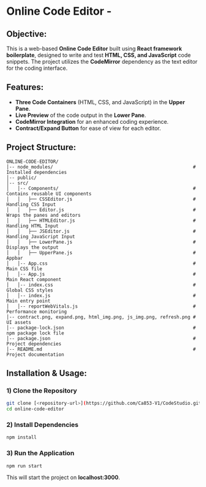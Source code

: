 # Online Code Editor -

## Objective:
This is a web-based **Online Code Editor** built using **React framework boilerplate**, designed to write and test **HTML, CSS, and JavaScript** code snippets. The project utilizes the **CodeMirror** dependency as the text editor for the coding interface.

## Features:
- **Three Code Containers** (HTML, CSS, and JavaScript) in the **Upper Pane**.
- **Live Preview** of the code output in the **Lower Pane**.
- **CodeMirror Integration** for an enhanced coding experience.
- **Contract/Expand Button** for ease of view for each editor.

## Project Structure:
```
ONLINE-CODE-EDITOR/
│-- node_modules/                                                   # Installed dependencies
│-- public/
│-- src/
│   │-- Components/                                                 # Contains reusable UI components
│   │   ├── CSSEditor.js                                            # Handling CSS Input
│   │   ├── Editor.js                                               # Wraps the panes and editors 
│   │   ├── HTMLEditor.js                                           # Handling HTML Input
│   │   ├── JSEditor.js                                             # Handling JavaScript Input
│   │   ├── LowerPane.js                                            # Displays the output
│   │   ├── UpperPane.js                                            # Appbar
│   │-- App.css                                                     # Main CSS file
│   │-- App.js                                                      # Main React component
│   │-- index.css                                                   # Global CSS styles
│   │-- index.js                                                    # Main entry point
│   │-- reportWebVitals.js                                          # Performance monitoring
│-- contract.png, expand.png, html_img.png, js_img.png, refresh.png # UI assets
│-- package-lock.json                                               # npm package lock file
│-- package.json                                                    # Project dependencies
│-- README.md                                                       # Project documentation
```

## Installation & Usage:
### 1) Clone the Repository
```sh
git clone [<repository-url>](https://github.com/Ca853-V1/CodeStudio.git)
cd online-code-editor
```
### 2) Install Dependencies
```sh
npm install
```
### 3) Run the Application
```sh
npm run start
```
This will start the project on **localhost:3000**.
